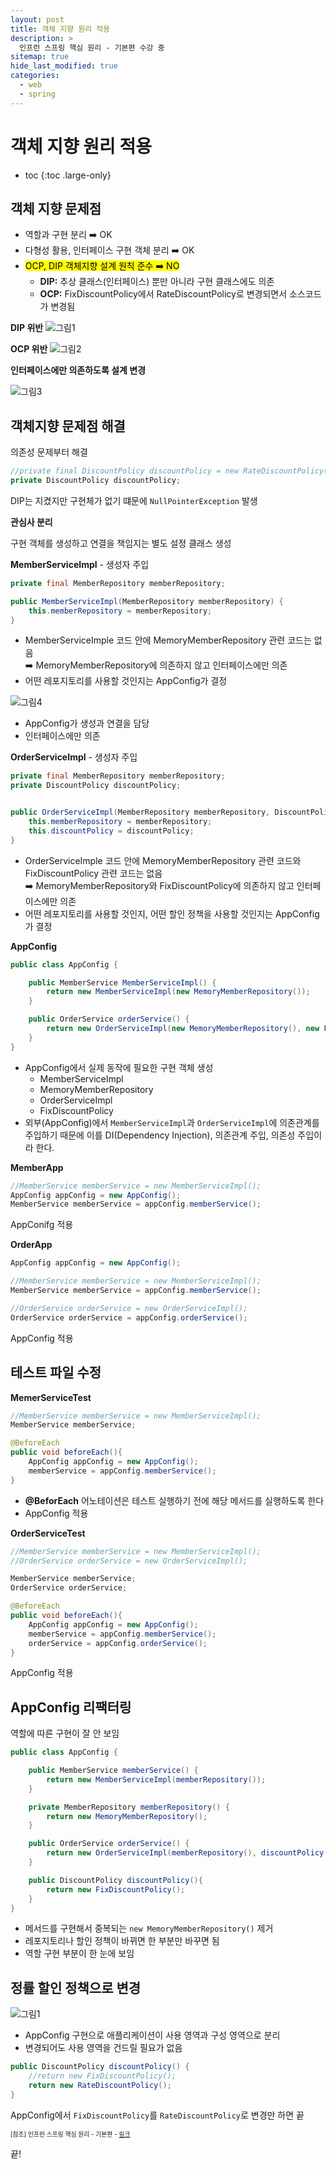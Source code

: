 ```yaml
---
layout: post
title: 객체 지향 원리 적용
description: >
  인프런 스프링 핵심 원리 - 기본편 수강 중
sitemap: true
hide_last_modified: true
categories:
  - web
  - spring
---
```


# 객체 지향 원리 적용

* toc
{:toc .large-only}


## 객체 지향 문제점

- 역할과 구현 분리 ➡️ OK
- 다형성 활용, 인터페이스 구현 객체 분리 ➡️ OK
- <mark>OCP, DIP 객체지향 설계 원칙 준수 ➡️ NO</mark>
    - __DIP:__ 추상 클래스(인터페이스) 뿐만 아니라 구현 클래스에도 의존
    - __OCP:__ FixDiscountPolicy에서 RateDiscountPolicy로 변경되면서 소스코드가 변경됨

__DIP 위반__
![그림1](/assets/img/spring/dependency_relationship.png)

__OCP 위반__
![그림2](/assets/img/spring/policy_changement.png)

__인터페이스에만 의존하도록 설계 변경__

![그림3](/assets/img/spring/order_dependency_target.png)


## 객체지향 문제점 해결

의존성 문제부터 해결

```java
//private final DiscountPolicy discountPolicy = new RateDiscountPolicy();
private DiscountPolicy discountPolicy;
```
DIP는 지켰지만 구현체가 없기 떄문에 `NullPointerException` 발생

__관심사 분리__

구현 객체를 생성하고 연결을 책임지는 별도 설정 클래스 생성

__MemberServiceImpl__ - 생성자 주입

```java
private final MemberRepository memberRepository;

public MemberServiceImpl(MemberRepository memberRepository) {
    this.memberRepository = memberRepository;
}
```
- MemberServiceImple 코드 안에 MemoryMemberRepository 관련 코드는 없음  
➡️ MemoryMemberRepository에 의존하지 않고 인터페이스에만 의존
- 어떤 레포지토리를 사용할 것인지는 AppConfig가 결정

![그림4](/assets/img/spring/member_service_appConfig.png)
- AppConfig가 생성과 연결을 담당
- 인터페이스에만 의존

__OrderServiceImpl__ - 생성자 주입

```java
private final MemberRepository memberRepository;
private DiscountPolicy discountPolicy;


public OrderServiceImpl(MemberRepository memberRepository, DiscountPolicy discountPolicy) {
    this.memberRepository = memberRepository;
    this.discountPolicy = discountPolicy;
}
```
- OrderServiceImple 코드 안에 MemoryMemberRepository 관련 코드와 FixDiscountPolicy 관련 코드는 없음  
➡️ MemoryMemberRepository와 FixDiscountPolicy에 의존하지 않고 인터페이스에만 의존
- 어떤 레포지토리를 사용할 것인지, 어떤 할인 정책을 사용할 것인지는 AppConfig가 결정

__AppConfig__

```java
public class AppConfig {

    public MemberService MemberServiceImpl() {
        return new MemberServiceImpl(new MemoryMemberRepository());
    }

    public OrderService orderService() {
        return new OrderServiceImpl(new MemoryMemberRepository(), new FixDiscountPolicy());
    }
}
```
- AppConfig에서 실제 동작에 필요한 구현 객체 생성
    - MemberServiceImpl
    - MemoryMemberRepository
    - OrderServiceImpl
    - FixDiscountPolicy
- 외부(AppConfig)에서 `MemberServiceImpl`과 `OrderServiceImpl`에 의존관계를 주입하기 때문에 이를 DI(Dependency Injection), 의존관계 주입, 의존성 주입이라 한다.

__MemberApp__

```java
//MemberService memberService = new MemberServiceImpl();
AppConfig appConfig = new AppConfig();
MemberService memberService = appConfig.memberService();
```
AppConifg 적용

__OrderApp__

```java
AppConfig appConfig = new AppConfig();

//MemberService memberService = new MemberServiceImpl();
MemberService memberService = appConfig.memberService();

//OrderService orderService = new OrderServiceImpl();
OrderService orderService = appConfig.orderService();
```
AppConfig 적용

## 테스트 파일 수정

__MemerServiceTest__

```java
//MemberService memberService = new MemberServiceImpl();
MemberService memberService;

@BeforeEach
public void beforeEach(){
    AppConfig appConfig = new AppConfig();
    memberService = appConfig.memberService();
}
```
- __\@BeforEach__ 어노테이션은 테스트 실행하기 전에 해당 메서드를 실행하도록 한다
- AppConfig 적용

__OrderServiceTest__

```java
//MemberService memberService = new MemberServiceImpl();
//OrderService orderService = new OrderServiceImpl();

MemberService memberService;
OrderService orderService;

@BeforeEach
public void beforeEach(){
    AppConfig appConfig = new AppConfig();
    memberService = appConfig.memberService();
    orderService = appConfig.orderService();
}
```
AppConfig 적용

## AppConfig 리팩터링

역할에 따른 구현이 잘 안 보임

```java
public class AppConfig {

    public MemberService memberService() {
        return new MemberServiceImpl(memberRepository());
    }

    private MemberRepository memberRepository() {
        return new MemoryMemberRepository();
    }

    public OrderService orderService() {
        return new OrderServiceImpl(memberRepository(), discountPolicy());
    }

    public DiscountPolicy discountPolicy(){
        return new FixDiscountPolicy();
    }
}
```
- 메서드를 구현해서 중복되는 `new MemoryMemberRepository()` 제거
- 레포지토리나 할인 정책이 바뀌면 한 부분만 바꾸면 됨
- 역할 구현 부분이 한 눈에 보임 

## 정률 할인 정책으로 변경

![그림1](/assets/img/spring/new_discount_policy.png)
- AppConfig 구현으로 애플리케이션이 사용 영역과 구성 영역으로 분리
- 변경되어도 사용 영역을 건드릴 필요가 없음

```java
public DiscountPolicy discountPolicy() {
    //return new FixDiscountPolicy();
    return new RateDiscountPolicy();
}
```

AppConfig에서 `FixDiscountPolicy`를 `RateDiscountPolicy`로 변경만 하면 끝


<span style="font-size:70%">[참조] 인프런 스프링 핵심 원리 - 기본편 - [링크](https://www.inflearn.com/course/%EC%8A%A4%ED%94%84%EB%A7%81-%ED%95%B5%EC%8B%AC-%EC%9B%90%EB%A6%AC-%EA%B8%B0%EB%B3%B8%ED%8E%B8)</span>

끝!
